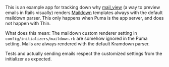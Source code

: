 This is an example app for tracking down why [mail_view](Gem) (a way to preview emails in Rails visually) renders [Maildown]() templates always with the default maildown parser. This only happens when Puma is the app server, and does not happen with Thin.

What does this mean:
The maildown custom renderer setting in `config/initializers/maildown.rb` are somehow ignored in the Puma setting. Mails are always rendered with the default Kramdown parser.

Tests and actually sending emails respect the customized settings from the initializer as expected.
